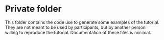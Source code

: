 # Private folder

This folder contains the code use to generate some examples of the tutorial. They are not meant to be used by participants, but by another person willing to reproduce the tutorial. Documentation of these files is minimal.